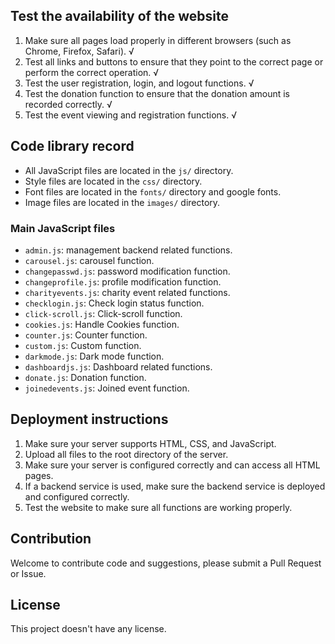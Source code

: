 ## Test the availability of the website
1. Make sure all pages load properly in different browsers (such as Chrome, Firefox, Safari). √
2. Test all links and buttons to ensure that they point to the correct page or perform the correct operation. √
3. Test the user registration, login, and logout functions. √
4. Test the donation function to ensure that the donation amount is recorded correctly. √
5. Test the event viewing and registration functions. √

## Code library record
- All JavaScript files are located in the `js/` directory.
- Style files are located in the `css/` directory.
- Font files are located in the `fonts/` directory and google fonts.
- Image files are located in the `images/` directory.

### Main JavaScript files
- `admin.js`: management backend related functions.
- `carousel.js`: carousel function.
- `changepasswd.js`: password modification function.
- `changeprofile.js`: profile modification function.
- `charityevents.js`: charity event related functions.
- `checklogin.js`: Check login status function.
- `click-scroll.js`: Click-scroll function.
- `cookies.js`: Handle Cookies function.
- `counter.js`: Counter function.
- `custom.js`: Custom function.
- `darkmode.js`: Dark mode function.
- `dashboardjs.js`: Dashboard related functions.
- `donate.js`: Donation function.
- `joinedevents.js`: Joined event function.

## Deployment instructions
1. Make sure your server supports HTML, CSS, and JavaScript.
2. Upload all files to the root directory of the server.
3. Make sure your server is configured correctly and can access all HTML pages.
4. If a backend service is used, make sure the backend service is deployed and configured correctly.
5. Test the website to make sure all functions are working properly.

## Contribution
Welcome to contribute code and suggestions, please submit a Pull Request or Issue.

## License
This project doesn't have any license.